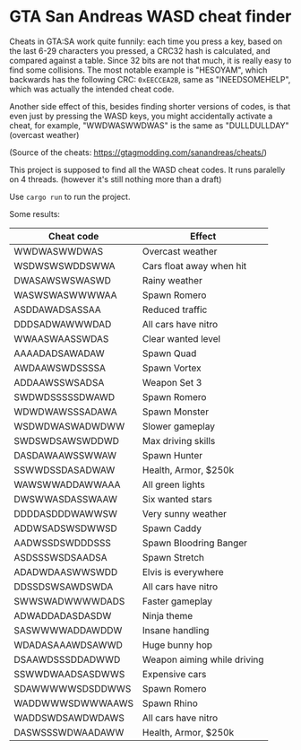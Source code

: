 # GTA San Andreas WASD cheat finder

Cheats in GTA:SA work quite funnily: each time you press a key, based on the last 6-29 characters you pressed, a CRC32
hash is calculated, and compared against a table. Since 32 bits are not that much, it is really easy to find some 
collisions. The most notable example is "HESOYAM", which backwards has the following CRC: `0xEECCEA2B`, same as
 "INEEDSOMEHELP", which was actually the intended cheat code.

Another side effect of this, besides finding shorter versions of codes, is that even just by pressing the WASD keys, you
might accidentally activate a cheat, for example, "WWDWASWWDWAS" is the same as "DULLDULLDAY" (overcast weather)

(Source of the cheats: https://gtagmodding.com/sanandreas/cheats/)

This project is supposed to find all the WASD cheat codes.
It runs paralelly on 4 threads. (however it's still nothing more than a draft) 

Use `cargo run` to run the project.

Some results:

|Cheat code         |Effect                         |
|-------------------|-------------------------------|
|WWDWASWWDWAS       |Overcast weather               |
|WSDWSWSWDDSWWA     |Cars float away when hit       |
|DWASAWSWSWASWD     |Rainy weather                  |
|WASWSWASWWWWAA     |Spawn Romero                   |
|ASDDAWADSASSAA     |Reduced traffic                |
|DDDSADWAWWWDAD     |All cars have nitro            |
|WWAASWAASSWDAS     |Clear wanted level             |
|AAAADADSAWADAW     |Spawn Quad                     |
|AWDAAWSWDSSSSA     |Spawn Vortex                   |
|ADDAAWSSWSADSA     |Weapon Set 3                   |
|SWDWDSSSSSDWAWD    |Spawn Romero                   |
|WDWDWAWSSSADAWA    |Spawn Monster                  |
|WSDWDWASWADWDWW    |Slower gameplay                |
|SWDSWDSAWSWDDWD    |Max driving skills             |
|DASDAWAAWSSWWAW    |Spawn Hunter                   |
|SSWWDSSDASADWAW    |Health, Armor, $250k           |
|WAWSWWADDAWWAAA    |All green lights               |
|DWSWWASDASSWAAW    |Six wanted stars               |
|DDDDASDDDWAWWSW    |Very sunny weather             |
|ADDWSADSWSDWWSD    |Spawn Caddy                    |
|AADWSSDSWDDDSSS    |Spawn Bloodring Banger         |
|ASDSSSWSDSAADSA    |Spawn Stretch                  |
|ADADWDAASWWSWDD    |Elvis is everywhere            |
|DDSSDSWSAWDSWDA    |All cars have nitro            |
|SWWSWADWWWWDADS    |Faster gameplay                |
|ADWADDADASDASDW    |Ninja theme                    |
|SASWWWWADDAWDDW    |Insane handling                |
|WDADASAAAWDSAWWD   |Huge bunny hop                 |
|DSAAWDSSSDDADWWD   |Weapon aiming while driving    |
|SSWWDWAADSASDWWS   |Expensive cars                 |
|SDAWWWWWSDSDDWWS   |Spawn Romero                   |
|WADDWWWSDWWWAAWS   |Spawn Rhino                    |
|WADDSWDSAWDWDAWS   |All cars have nitro            |
|DASWSSSWDWAADAWW   |Health, Armor, $250k           |